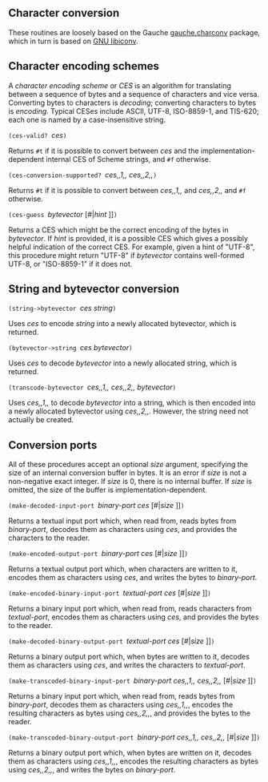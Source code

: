 ## Character conversion

These routines are loosely based on the Gauche [gauche.charconv](http://practical-scheme.net/gauche/man/gauche-refe_78.html) package, which in turn is based on [GNU libiconv](https://www.gnu.org/savannah-checkouts/gnu/libiconv).

## Character encoding schemes

A *character encoding scheme* or *CES* is an algorithm for translating between a sequence of bytes and a sequence of characters and vice versa.  Converting bytes to characters is *decoding*; converting characters to bytes is *encoding*.  Typical CESes include ASCII, UTF-8, ISO-8859-1, and TIS-620; each one is named by a case-insensitive string.

`(ces-valid? `*ces*`)`

Returns `#t` if it is possible to convert between *ces* and the implementation-dependent internal CES of Scheme strings, and `#f` otherwise.

`(ces-conversion-supported? `*ces,,1,, ces,,2,,*`)`

Returns `#t` if it is possible to convert between *ces,,1,,* and *ces,,2,,* and `#f` otherwise.

`(ces-guess `*bytevector* [#|*hint* ]]`)`

Returns a CES which might be the correct encoding of the bytes in *bytevector*.  If *hint* is provided, it is a possible CES which gives a possibly helpful indication of the correct CES.  For example, given a hint of "UTF-8", this procedure might return "UTF-8" if *bytevector* contains well-formed UTF-8, or "ISO-8859-1" if it does not.

## String and bytevector conversion

`(string->bytevector `*ces string*`)`

Uses *ces* to encode *string* into a newly allocated bytevector, which is returned.

`(bytevector->string `*ces bytevector*`)`

Uses *ces* to decode *bytevector* into a newly allocated string, which is returned.

`(transcode-bytevector `*ces,,1,, ces,,2,, bytevector*`)`

Uses *ces,,1,,* to decode *bytevector* into a string, which is then encoded into a newly allocated bytevector using *ces,,2,,*.  However, the string need not actually be created.

## Conversion ports

All of these procedures accept an optional *size* argument, specifying the size of an internal conversion buffer in bytes.  It is an error if *size* is not a non-negative exact integer.  If *size* is 0, there is no internal buffer.  If *size* is omitted, the size of the buffer is implementation-dependent.

`(make-decoded-input-port `*binary-port ces* [#|*size* ]]`)`

Returns a textual input port which, when read from, reads bytes from *binary-port*, decodes them as characters using *ces*, and provides the characters to the reader.

`(make-encoded-output-port `*binary-port ces* [#|*size* ]]`)`

Returns a textual output port which, when characters are written to it, encodes them as characters using *ces*, and writes the bytes to *binary-port*.

`(make-encoded-binary-input-port `*textual-port ces* [#|*size* ]]`)`

Returns a binary input port which, when read from, reads characters from *textual-port*, encodes them as characters using *ces*, and provides the bytes to the reader.

`(make-decoded-binary-output-port `*textual-port ces* [#|*size* ]]`)`

Returns a binary output port which, when bytes are written to it, decodes them as characters using *ces*, and writes the characters to *textual-port*.

`(make-transcoded-binary-input-port `*binary-port ces,,1,, ces,,2,,* [#|*size* ]]`)`

Returns a binary input port which, when read from, reads bytes from *binary-port*, decodes them as characters using *ces,,1,,*, encodes the resulting characters as bytes using *ces,,2,,*, and provides the bytes to the reader.

`(make-transcoded-binary-output-port `*binary-port ces,,1,, ces,,2,,* [#|*size* ]]`)`

Returns a binary output port which, when bytes are written on it, decodes them as characters using *ces,,1,,*, encodes the resulting characters as bytes using *ces,,2,,*, and writes the bytes on *binary-port*.




